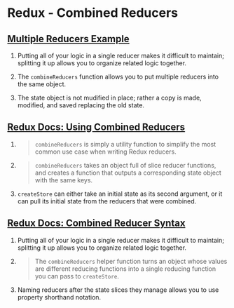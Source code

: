 # Redux - Combined Reducers

## [Multiple Reducers Example](https://www.youtube.com/watch?v=gBER4Or86hE)

1. Putting all of your logic in a single reducer makes it difficult to maintain; splitting it up allows you to organize related logic together.

2. The `combineReducers` function allows you to put multiple reducers into the same object.

3. The state object is not mudified in place; rather a copy is made, modified, and saved replacing the old state.

## [Redux Docs: Using Combined Reducers](https://redux.js.org/recipes/structuring-reducers/using-combinereducers/)

1. >`combineReducers` is simply a utility function to simplify the most common use case when writing Redux reducers.

2. >`combineReducers` takes an object full of slice reducer functions, and creates a function that outputs a corresponding state object with the same keys.

3. `createStore` can either take an initial state as its second argument, or it can pull its initial state from the reducers that were combined.

## [Redux Docs: Combined Reducer Syntax](https://redux.js.org/api/combinereducers/)

1. Putting all of your logic in a single reducer makes it difficult to maintain; splitting it up allows you to organize related logic together.

2. >The `combineReducers` helper function turns an object whose values are different reducing functions into a single reducing function you can pass to `createStore`.

3. Naming reducers after the state slices they manage allows you to use property shorthand notation.
